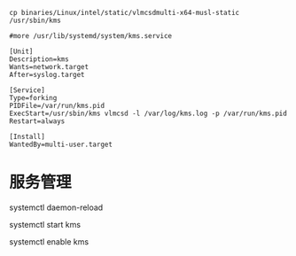 

`cp binaries/Linux/intel/static/vlmcsdmulti-x64-musl-static /usr/sbin/kms`

`#more /usr/lib/systemd/system/kms.service`

```
[Unit]
Description=kms
Wants=network.target
After=syslog.target

[Service]
Type=forking
PIDFile=/var/run/kms.pid
ExecStart=/usr/sbin/kms vlmcsd -l /var/log/kms.log -p /var/run/kms.pid
Restart=always

[Install]
WantedBy=multi-user.target
```

# 服务管理

systemctl daemon-reload

systemctl start kms

systemctl enable kms
